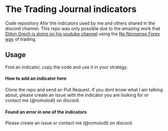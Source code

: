 # The Trading Journal indicators

Code repository Afor the indicators used by me and others shared in the discord channel. This repo was only possible due to the amazing work that [Dillon Grech is doing on his youtube channel](https://www.youtube.com/channel/UCl1a4qyx_HaodV0AN9ve46A) using the [No Nonsense Forex way](https://nononsenseforex.com/) of trading.

## Usage

Find an indicator, copy the code and use it in your strategy.

#### How to add an indicator here

Clone the repo and send an Pull Request. If you dont know what I am talking about, please create an issue with the indicator you are looking for or contact me (@romulodl) on discord.

#### Found an error in one of the indicators

Please create an issue or contact me (@romulodl) on discord.

